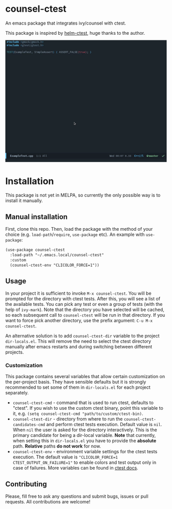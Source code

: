 # counsel-ctest
An emacs package that integrates ivy/counsel with ctest.

This package is inspired by
[helm-ctest](https://github.com/danlamanna/helm-ctest), huge thanks to the
author.

![demo](assets/demo.gif)

# Installation
This package is not yet in MELPA, so currently the only possible way is to
install it manually.

## Manual installation
First, clone this repo. Then, load the package with the method of your
choice (e.g. `load-path`/`require`, `use-package` etc). An example with
`use-package`:

``` emacs-lisp
(use-package counsel-ctest
  :load-path "~/.emacs.local/counsel-ctest"
  :custom
  (counsel-ctest-env "CLICOLOR_FORCE=1"))
```

## Usage
In your project it is sufficient to invoke `M-x counsel-ctest`. You will be
prompted for the directory with ctest tests. After this, you will see a list of
the available tests. You can pick any test or even a group of tests (with the
help of `ivy-mark`). Note that the directory you have selected will be cached,
so each subsequent call to `counsel-ctest` will be run in that directory. If you
want to force pick another directory, use the prefix argument: `C-u M-x
counsel-ctest`.

An alternative solution is to add `counsel-ctest-dir` variable to the project
`dir-locals.el`. This will remove the need to select the ctest directory
manually after emacs restarts and during switching between different projects.

### Customization
This package contains several variables that allow certain customization on the
per-project basis. They have sensible defaults but it is strongly recommended to
set some of them in `dir-locals.el` for each project separately.

* `counsel-ctest-cmd` - command that is used to run ctest, defaults to "ctest".
  If you wish to use the custom ctest binary, point this variable to it, e.g.
  `(setq counsel-ctest-cmd "path/to/custom/ctest-bin)`.
* `counsel-ctest-dir` - directory from where to run the
  `counsel-ctest-candidates-cmd` and perform ctest tests execution. Default
  value is `nil`. When `nil` the user is asked for the directory
  interactively. This is the primary candidate for being a dir-local
  variable. **Note** that currently, when setting this in `dir-locals.el` you
  have to provide the **absolute** path. **Relative** paths **do not work** for
  now.
* `counsel-ctest-env` - environment variable settings for the ctest tests
  execution. The default value is `"CLICOLOR_FORCE=1 CTEST_OUTPUT_ON_FAILURE=1"`
  to enable colors and test output only in case of failures. More variables can
  be found in
  [ctest docs](https://cmake.org/cmake/help/latest/manual/ctest.1.html).

## Contributing
Please, fill free to ask any questions and submit bugs, issues or pull
requests. All contributions are welcome!
